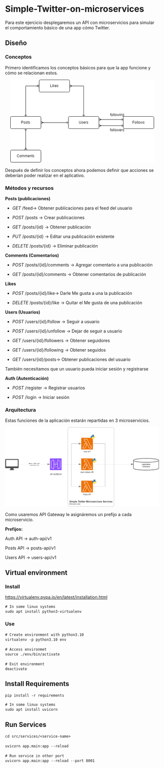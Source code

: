 # Simple-Twitter-on-microservices

Para este ejercicio desplegaremos un API con microservicios para simular el comportamiento básico de una app cómo Twitter.

## Diseño

### Conceptos

Primero identificamos los conceptos básicos para que la app funcione y cómo se relacionan estos.

<p align="center">
  <img src="img/app-concepts.png" />
</p>

Después de definir los conceptos ahora podemos definir que acciones se deberían poder realizar en el aplicativo.

### Métodos y recursos

**Posts (publicaciones)**

- *GET* /feed-> Obtener publicaciones para el feed del usuario

- *POST* /posts -> Crear publicaciones

- *GET* /posts/{id} -> Obtener publicación

- *PUT* /posts/{id} -> Editar una publicación existente

- *DELETE* /posts/{id} -> Eliminar publicación

**Comments (Comentarios)**

- *POST* /posts/{id}/comments -> Agregar comentario a una publicación

- *GET* /posts/{id}/comments -> Obtener comentarios de publicación

**Likes**

- *POST* /posts/{id}/like-> Darle Me gusta a una la publicación

- *DELETE* /posts/{id}/like -> Quitar el Me gusta de una publicación


**Users (Usuarios)**

- *POST* /users/{id}/follow -> Seguir a usuario

- *POST* /users/{id}/unfollow -> Dejar de seguir a usuario

- *GET* /users/{id}/followers -> Obtener seguidores

- *GET* /users/{id}/following -> Obtener seguidos

- *GET* /users/{id}/posts-> Obtener publicaciones del usuario

También necesitamos que un usuario pueda iniciar sesión y registrarse


**Auth (Autenticación)**

- *POST* /register -> Registrar usuarios

- *POST* /login -> Iniciar sesión


### Arquitectura

Estas funciones de la aplicación estarán repartidas en 3 microservicios.


![prototype-design.png](img/Prototipo-Twitter-ARQUITECTURA.png)

Como usaremos API Gateway le asignáremos un prefijo a cada microservicio.

**Prefijos:**

Auth API -> auth-api/v1

Posts API -> posts-api/v1

Users API -> users-api/v1

## Virtual environment

### Install

https://virtualenv.pypa.io/en/latest/installation.html

```
# In some linux systems
sudo apt install python3-virtualenv
```

### Use

```
# Create environment with python3.10
virtualenv -p python3.10 env

# Access environmet
source ./env/bin/activate

# Exit environment
deactivate
```

## Install Requirements

    pip install -r requirements

```
# In some linux systems
sudo apt install uvicorn
```


## Run Services

```
cd src/services/<service-name>

uvicorn app.main:app --reload

# Run service in other port
uvicorn app.main:app --reload --port 8001

```
